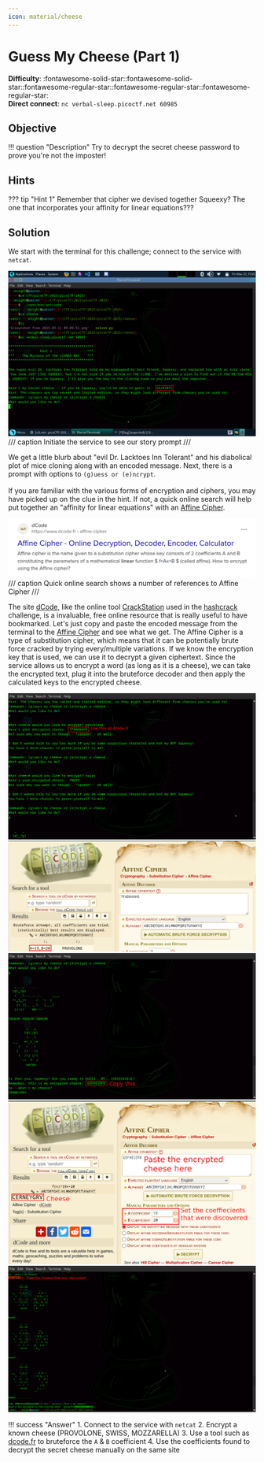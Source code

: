 ```yaml
---
icon: material/cheese
---
```


# Guess My Cheese (Part 1)

**Difficulty**: :fontawesome-solid-star::fontawesome-solid-star::fontawesome-regular-star::fontawesome-regular-star::fontawesome-regular-star:<br/>
**Direct connect**: `nc verbal-sleep.picoctf.net 60985`

## Objective

!!! question "Description"
    Try to decrypt the secret cheese password to prove you're not the imposter!

## Hints

??? tip "Hint 1"
    Remember that cipher we devised together Squeexy? The one that incorporates your affinity for linear equations???

## Solution

We start with the terminal for this challenge; connect to the service with `netcat`.

![Start](./img/cheese/start.png)
/// caption
Initiate the service to see our story prompt
///

We get a little blurb about "evil Dr. Lacktoes Inn Tolerant" and his diabolical plot of mice cloning along with an encoded message. Next, there is a prompt with options to `(g)uess or (e)ncrypt`. <br/>
<br/>
If you are familiar with the various forms of encryption and ciphers, you may have picked up on the clue in the hint. If not, a quick online search will help put together an "affinity for linear equations" with an [Affine Cipher](https://en.wikipedia.org/wiki/Affine_cipher). 

![Affine search](./img/cheese/search-clue.png)
/// caption
Quick online search shows a number of references to Affine Cipher
///

The site [dCode](https://www.dcode.fr/), like the online tool [CrackStation](https://crackstation.net/) used in the [hashcrack](./o1.md) challenge, is a invaluable, free online resource that is really useful to have bookmarked. Let's just copy and paste the encoded message from the terminal to the [Affine Cipher](https://www.dcode.fr/affine-cipher) and see what we get. The Affine Cipher is a type of substitution cipher, which means that it can be potentially brute force cracked by trying every/multiple variations. If we know the encryption key that is used, we can use it to decrypt a given ciphertext. Since the service allows us to encrypt a word (as long as it is a cheese), we can take the encrypted text, plug it into the bruteforce decoder and then apply the calculated keys to the encrypted cheese. 

![Samples](./img/cheese/encrypted.png) ![dcode](./img/cheese/dcoder.png) ![guess](./img/cheese/guess.png) ![brute-force](./img/cheese/decrypt.png) ![flag](./img/cheese/flag.png)

!!! success "Answer"
    1.  Connect to the service with `netcat`
    2.  Encrypt a known cheese (PROVOLONE, SWISS, MOZZARELLA)
    3.  Use a tool such as [dcode.fr](https://www.dcode.fr/affine-cipher) to bruteforce the `A` & `B` coefficient
    4.  Use the coefficients found to decrypt the secret cheese manually on the same site
